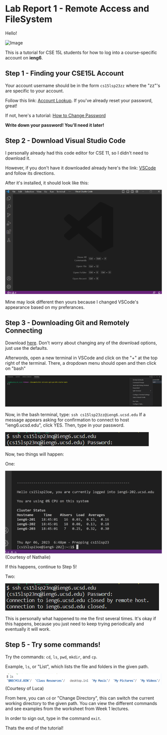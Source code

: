 # **Lab Report 1 - Remote Access and FileSystem**
Hello!

![Image](https://tse1.mm.bing.net/th?id=OIP.8LZXRf13eYIi-g6nxSfghgAAAA&pid=Api&rs=1&c=1&qlt=95&w=157&h=97)

This is a tutorial for CSE 15L students for how to log into a course-specific account on **ieng6**.

## Step 1 - Finding your CSE15L Account

Your account username should be in the form `cs15lsp23zz` where the "zz"'s are specific to your account.

Follow this link: [Account Lookup](https://sdacs.ucsd.edu/~icc/index.php). If you've already reset your password, great! 

If not, here's a tutorial: [How to Change Password](https://drive.google.com/file/d/17IDZn8Qq7Q0RkYMxdiIR0o6HJ3B5YqSW/view?usp=share_link)

**Write down your password! You'll need it later!**

## Step 2 - Download Visual Studio Code

I personally already had this code editor for CSE 11, so I didn't need to download it. 

However, if you don't have it downloaded already here's the link: [VSCode](https://code.visualstudio.com/) and follow its directions.

After it's installed, it should look like this:

![Image](vscode1.png)

Mine may look different then yours because I changed VSCode's appearance based on my preferances.

## Step 3 - Downloading Git and Remotely Connecting

Download [here](https://gitforwindows.org/). Don't worry about changing any of the download options, just use the defaults.

Afterwords, open a new terminal in VSCode and click on the "+" at the top right of the terminal. There, a dropdown menu should open and then click on "bash"

![Image](gitbash.png)

Now, in the bash terminal, type: `ssh cs15lsp23zz@ieng6.ucsd.edu` If a message appears asking for confirmation to connect to host "ieng6.ucsd.edu", click YES. Then, type in your password.

![Image](bashlogin.png)

Now, two things will happen:

One:

![Image](loginsuccess.png) (Courtesy of Nathalie)

If this happens, continue to Step 5!

Two:

![Image](closedhost.png)

This is personally what happened to me the first several times. It's okay if this happens, because you just need to keep trying periodically and eventually it will work.

## Step 5 - Try some commands!

Try the commands: `cd`, `ls`, `pwd`, `mkdir`, and `cp`.

Example, `ls`, or "List", which lists the file and folders in the given path.

![Image](ls.png) (Courtesy of Luca)

From here, you can `cd` or "Change Directory", this can switch the current working directory to the given path. You can view the different commands and see examples from the worksheet from Week 1 lectures.

In order to sign out, type in the command `exit`. 

Thats the end of the tutorial!



